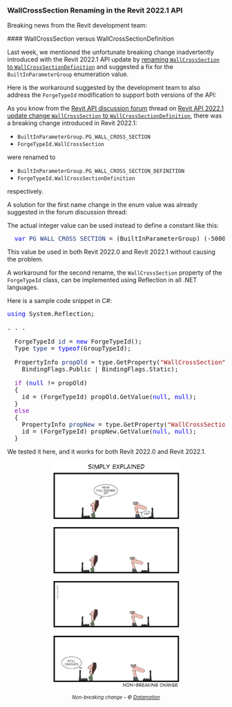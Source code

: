 <head>
<meta http-equiv="Content-Type" content="text/html; charset=utf-8">
<link rel="stylesheet" type="text/css" href="bc.css">
<script src="https://cdn.rawgit.com/google/code-prettify/master/loader/run_prettify.js" type="text/javascript"></script>
</head>

<!---

- REVIT-184115 [Prepare KB article for 2022.1 API change]

twitter:

 the #RevitAPI @AutodeskForge @AutodeskRevit #bim #DynamoBim #ForgeDevCon 

Breaking news from the Revit development team on the <code>WallCrossSection</code> to <code>WallCrossSectionDefinition</code> renaming in the Revit 2022.1 API update...

linkedin:

#bim #DynamoBim #ForgeDevCon #Revit #API #IFC #SDK #AI #VisualStudio #Autodesk #AEC #adsk

the [Revit API discussion forum](http://forums.autodesk.com/t5/revit-api-forum/bd-p/160) thread

<center>
<img src="img/" alt="" title="" width="600"/>
<p style="font-size: 80%; font-style:italic"></p>
</center>

-->

### WallCrossSection Renaming in the Revit 2022.1 API

Breaking news from the Revit development team:

####<a name="2"></a> WallCrossSection versus WallCrossSectionDefinition

Last week, we mentioned the unfortunate breaking change inadvertently introduced with the Revit 2022.1 API update
by [renaming `WallCrossSection` to `WallCrossSectionDefinition`](https://thebuildingcoder.typepad.com/blog/2021/11/revit-20221-sdk-revitlookup-build-and-install.html#3) and
suggested a fix for the `BuiltInParameterGroup` enumeration value.

Here is the workaround suggested by the development team to also address the `ForgeTypeId` modification to support both versions of the API:

As you know from
the [Revit API discussion forum](http://forums.autodesk.com/t5/revit-api-forum/bd-p/160) thread
on [Revit API 2022.1 update change `WallCrossSection` to `WallCrossSectionDefinition`](https://forums.autodesk.com/t5/revit-api-forum/revitapi-2022-update-change-wallcrosssection-to/td-p/10720345),
there was a breaking change introduced in Revit 2022.1:

- `BuiltInParameterGroup.PG_WALL_CROSS_SECTION`
- `ForgeTypeId.WallCrossSection`

were renamed to 

- `BuiltInParameterGroup.PG_WALL_CROSS_SECTION_DEFINITION`
- `ForgeTypeId.WallCrossSectionDefinition`

respectively.

A solution for the first name change in the enum value was already suggested in the forum discussion thread:

The actual integer value can be used instead to define a constant like this:

<pre class="code">
  <span style="color:blue;">var</span>&nbsp;<span style="color:#1f377f;">PG_WALL_CROSS_SECTION</span>&nbsp;=&nbsp;(BuiltInParameterGroup)&nbsp;(-5000228);
</pre>

This value be used in both Revit 2022.0 and Revit 2022.1 without causing the problem.

A workaround for the second rename, the `WallCrossSection` property of the `ForgeTypeId` class, can be implemented using Reflection in all .NET languages.

Here is a sample code snippet in C#:

<pre class="code">
<span style="color:blue;">using</span>&nbsp;System.Reflection;

. . .

  ForgeTypeId&nbsp;<span style="color:#1f377f;">id</span>&nbsp;=&nbsp;<span style="color:blue;">new</span>&nbsp;ForgeTypeId();
  Type&nbsp;<span style="color:#1f377f;">type</span>&nbsp;=&nbsp;<span style="color:blue;">typeof</span>(GroupTypeId);
   
  PropertyInfo&nbsp;<span style="color:#1f377f;">propOld</span>&nbsp;=&nbsp;type.GetProperty(<span style="color:#a31515;">&quot;WallCrossSection&quot;</span>,
  &nbsp;&nbsp;BindingFlags.Public&nbsp;|&nbsp;BindingFlags.Static);
   
  <span style="color:#8f08c4;">if</span>&nbsp;(<span style="color:blue;">null</span>&nbsp;!=&nbsp;propOld)
  {
    id&nbsp;=&nbsp;(ForgeTypeId)&nbsp;propOld.GetValue(<span style="color:blue;">null</span>,&nbsp;<span style="color:blue;">null</span>);
  }
  <span style="color:#8f08c4;">else</span>
  {
    PropertyInfo&nbsp;<span style="color:#1f377f;">propNew</span>&nbsp;=&nbsp;type.GetProperty(<span style="color:#a31515;">&quot;WallCrossSectionDefinition&quot;</span>,&nbsp;BindingFlags.Public&nbsp;|&nbsp;BindingFlags.Static);
    id&nbsp;=&nbsp;(ForgeTypeId)&nbsp;propNew.GetValue(<span style="color:blue;">null</span>,&nbsp;<span style="color:blue;">null</span>);
  }
</pre>

We tested it here, and it works for both Revit 2022.0 and Revit 2022.1.
  
<center>
<img src="img/tech-comics-non-breaking-change.jpeg" alt="Non-breaking change" title="Non-breaking change" width="300"/> <!-- 495 -->
<p style="font-size: 80%; font-style:italic">Non-breaking change &ndash; &copy; <a href="https://www.datamation.com">Datamation</a></p>
</center>
